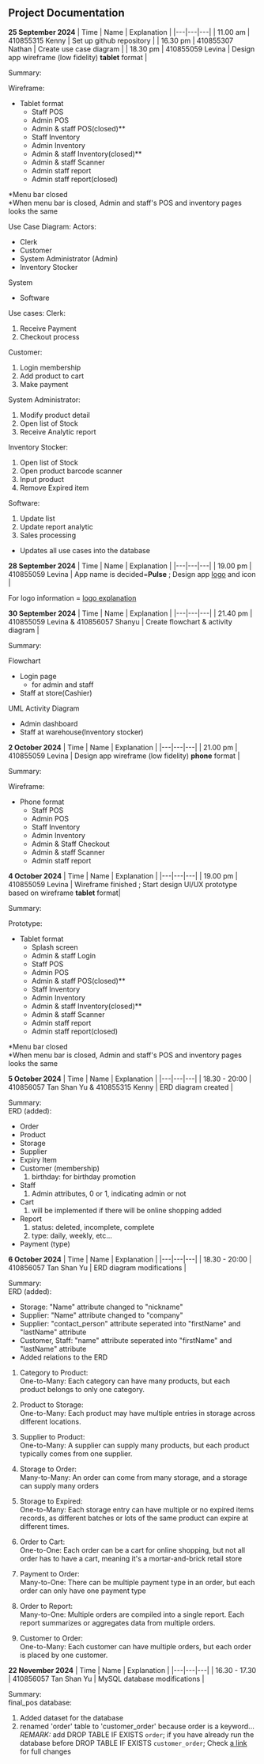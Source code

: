 ## Project Documentation

**25 September 2024**
| Time | Name | Explanation |
|---|---|---|
| 11.00 am | 410855315 Kenny | Set up github repository |
| 16.30 pm | 410855307 Nathan | Create use case diagram |
| 18.30 pm | 410855059 Levina | Design app wireframe (low fidelity) **tablet** format |

Summary:

Wireframe:
- Tablet format
  - Staff POS
  - Admin POS
  - Admin & staff POS(closed)**
  - Staff Inventory
  - Admin Inventory
  - Admin & staff Inventory(closed)**
  - Admin & staff Scanner
  - Admin staff report
  - Admin staff report(closed)
    
*Menu bar closed<br/>
*When menu bar is closed, Admin and staff's POS and inventory pages looks the same
    
Use Case Diagram:
Actors:
- Clerk
- Customer
- System Administrator (Admin)
- Inventory Stocker

System 
- Software

Use cases:
Clerk:
1. Receive Payment
2. Checkout process

Customer:
1. Login membership
2. Add product to cart 
3. Make payment

System Administrator:
1. Modify product detail
2. Open list of Stock
3. Receive Analytic report

Inventory Stocker:
1. Open list of Stock
2. Open product barcode scanner 
3. Input product 
4. Remove Expired item

Software:
1. Update list
2. Update report analytic
3. Sales processing 
- Updates all use cases into the database

**28 September 2024**
| Time | Name | Explanation |
|---|---|---|
| 19.00 pm | 410855059 Levina  | App name is decided=**Pulse** ; Design app [logo](https://github.com/BBBIJI/Finals_POS/tree/main/Logo) and icon |

For logo information = [logo explanation](https://github.com/BBBIJI/Finals_POS/blob/main/Logo/Logo_Explanation.pdf)

**30 September 2024**
| Time | Name | Explanation |
|---|---|---|
| 21.40 pm | 410855059 Levina & 410856057 Shanyu | Create flowchart & activity diagram |

Summary:

Flowchart
- Login page
  - for admin and staff
- Staff at store(Cashier)
  
UML Activity Diagram
- Admin dashboard
- Staff at warehouse(Inventory stocker)

**2 October 2024**
| Time | Name | Explanation |
|---|---|---|
| 21.00 pm | 410855059 Levina | Design app wireframe (low fidelity) **phone** format |

Summary:

Wireframe:
  - Phone format
     - Staff POS
     - Admin POS
     - Staff Inventory
     - Admin Inventory
     - Admin & Staff Checkout
     - Admin & staff Scanner
     - Admin staff report

**4 October 2024**
| Time | Name | Explanation |
|---|---|---|
| 19.00 pm | 410855059 Levina | Wireframe finished ; Start design UI/UX prototype based on wireframe **tablet** format|

Summary:

Prototype:
- Tablet format
    - Splash screen
    - Admin & staff Login
    - Staff POS
    - Admin POS
    - Admin & staff POS(closed)**
    - Staff Inventory
    - Admin Inventory
    - Admin & staff Inventory(closed)**
    - Admin & staff Scanner
    - Admin staff report
    - Admin staff report(closed)
 
*Menu bar closed<br/>
*When menu bar is closed, Admin and staff's POS and inventory pages looks the same

**5 October 2024**
| Time | Name | Explanation |
|---|---|---|
| 18.30 - 20:00 | 410856057 Tan Shan Yu & 410855315 Kenny | ERD diagram created |

Summary: <br/>
ERD (added):
- Order
- Product
- Storage
- Supplier
- Expiry Item
- Customer (membership)
  1. birthday: for birthday promotion 
- Staff
  1. Admin attributes, 0 or 1, indicating admin or not
- Cart
  1. will be implemented if there will be online shopping added
- Report
  1. status: deleted, incomplete, complete<br/>
  2. type: daily, weekly, etc...
- Payment (type)

**6 October 2024**
| Time | Name | Explanation |
|---|---|---|
| 18.30 - 20:00 | 410856057 Tan Shan Yu | ERD diagram modifications |

Summary:<br/>
ERD (added):
- Storage: "Name" attribute changed to "nickname"
- Supplier: "Name" attribute changed to "company"
- Supplier: "contact_person" attribute seperated into "firstName" and "lastName" attribute
- Customer, Staff: "name" attribute seperated into "firstName" and "lastName" attribute
- Added relations to the ERD
1. Category to Product:<br/>
One-to-Many: Each category can have many products, but each product belongs to only one category.

2. Product to Storage:<br/>
One-to-Many: Each product may have multiple entries in storage across different locations.

3. Supplier to Product:<br/>
One-to-Many: A supplier can supply many products, but each product typically comes from one supplier.

4. Storage to Order:<br/>
Many-to-Many: An order can come from many storage, and a storage can supply many orders

5. Storage to Expired:<br/>
One-to-Many: Each storage entry can have multiple or no expired items records, as different batches or lots of the same product can expire at different times.

6. Order to Cart:<br/>
One-to-One: Each order can be a cart for online shopping, but not all order has to have a cart, meaning it's a mortar-and-brick retail store

7. Payment to Order:<br/>
Many-to-One: There can be multiple payment type in an order, but each order can only have one payment type

8. Order to Report:<br/>
Many-to-One: Multiple orders are compiled into a single report. Each report summarizes or aggregates data from multiple orders.

9. Customer to Order:<br/>
One-to-Many: Each customer can have multiple orders, but each order is placed by one customer.

**22 November 2024**
| Time | Name | Explanation |
|---|---|---|
| 16.30 - 17.30 | 410856057 Tan Shan Yu | MySQL database modifications |

Summary:<br/>
final_pos database:
1. Added dataset for the database
2. renamed 'order' table to 'customer_order' because order is a keyword...
   *REMARK:* add DROP TABLE IF EXISTS `order`; if you have already run the database before DROP TABLE IF EXISTS `customer_order`;
Check [a link](https://github.com/BBBIJI/Finals_POS/blob/main/Database/Dump20241122.sql) for full changes
